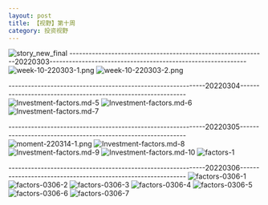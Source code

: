 ```yaml
---
layout: post
title: 【视野】第十周
category: 投资视野
---
```

![story_new_final](http://r8s97vm6g.hd-bkt.clouddn.com/img/story_new_final_0317.png)
-------------------------------------------------------------20220303-------------------------------------------------------------
![week-10-220303-1.png](http://r8s97vm6g.hd-bkt.clouddn.com/img/week-10-220303-1.png)
![week-10-220303-2.png](http://r8s97vm6g.hd-bkt.clouddn.com/img/week-10-220303-2.png)

-------------------------------------------------------------20220304-------------------------------------------------------------
![Investment-factors.md-5](http://r8s97vm6g.hd-bkt.clouddn.com/img/IMG_8006.PNG)
![Investment-factors.md-6](http://r8s97vm6g.hd-bkt.clouddn.com/img/IMG_8007.PNG)
![Investment-factors.md-7](http://r8s97vm6g.hd-bkt.clouddn.com/img/IMG_8008.PNG)

-------------------------------------------------------------20220305-------------------------------------------------------------
![moment-220314-1.png](http://r8s97vm6g.hd-bkt.clouddn.com/img/moment-220314-1.png)
![Investment-factors.md-8](http://r8s97vm6g.hd-bkt.clouddn.com/img/IMG_0471.PNG)
![Investment-factors.md-9](http://r8s97vm6g.hd-bkt.clouddn.com/img/IMG_0472.PNG)
![Investment-factors.md-10](http://r8s97vm6g.hd-bkt.clouddn.com/img/IMG_0473.PNG)
![factors-1](http://r8s97vm6g.hd-bkt.clouddn.com/img/factors-1.png)

-------------------------------------------------------------20220306-------------------------------------------------------------
![factors-0306-1](http://r8s97vm6g.hd-bkt.clouddn.com/img/factors-0306-1.png)
![factors-0306-2](http://r8s97vm6g.hd-bkt.clouddn.com/img/factors-0306-2.png)
![factors-0306-3](http://r8s97vm6g.hd-bkt.clouddn.com/img/factors-0306-3.png)
![factors-0306-4](http://r8s97vm6g.hd-bkt.clouddn.com/img/factors-0306-4.png)
![factors-0306-5](http://r8s97vm6g.hd-bkt.clouddn.com/img/factors-0306-5.png)
![factors-0306-6](http://r8s97vm6g.hd-bkt.clouddn.com/img/factors-0306-6.png)
![factors-0306-7](http://r8s97vm6g.hd-bkt.clouddn.com/img/factors-0306-7.png)



  




